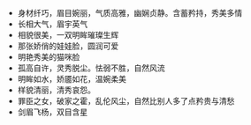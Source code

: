 
- 身材纤巧，眉目婉丽，气质高雅，幽娴贞静。含蓄矜持，秀美多情
- 长相大气，眉宇英气
- 相貌很美，一双明眸璀璨生辉
- 那张娇俏的娃娃脸，圆润可爱
- 明艳秀美的猫咪脸
- 孤高自许，灵秀脱尘。怯弱不胜，自然风流
- 明眸如水，娇靥如花，温婉柔美
- 样貌清丽，清秀哀怨。
- 罪臣之女，破家之霍，乱伦风尘，自然比别人多了点矜贵与清愁
- 剑眉飞杨，双目含星
